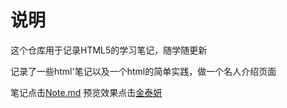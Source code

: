 # 说明
这个仓库用于记录HTML5的学习笔记，随学随更新


记录了一些html'笔记以及一个html的简单实践，做一个名人介绍页面

笔记点击[Note.md](https://github.com/zhan-xh/HTML/blob/main/Note.md)
预览效果点击[金泰妍](https://zhan-xh.github.io/HTML/html-practice.html)
